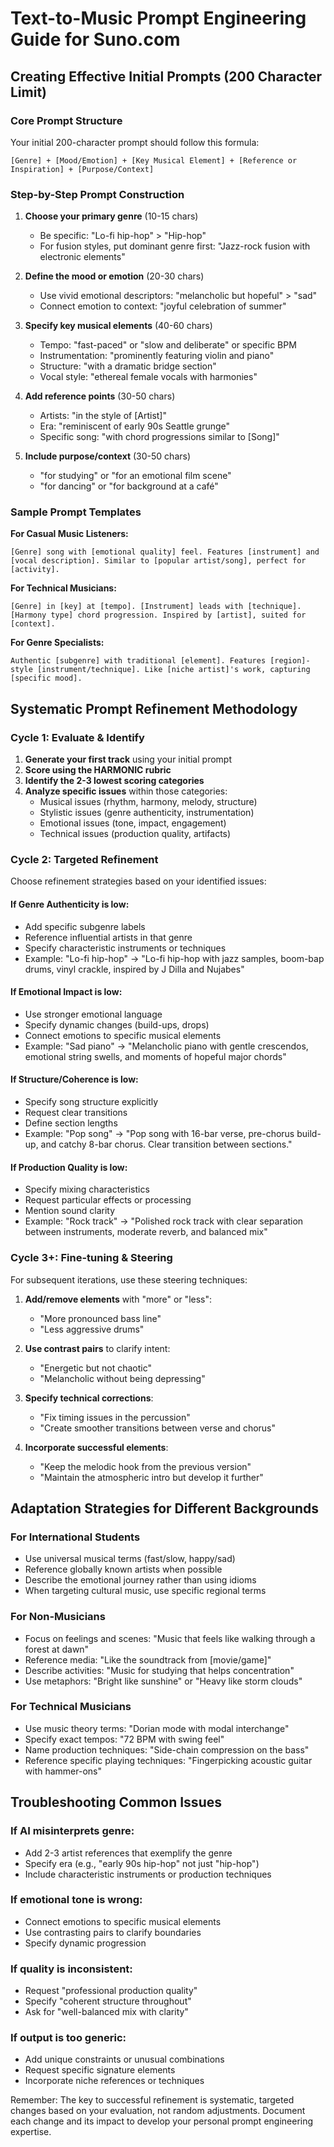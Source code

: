 # Text-to-Music Prompt Engineering Guide for Suno.com

## Creating Effective Initial Prompts (200 Character Limit)

### Core Prompt Structure
Your initial 200-character prompt should follow this formula:

```
[Genre] + [Mood/Emotion] + [Key Musical Element] + [Reference or Inspiration] + [Purpose/Context]
```

### Step-by-Step Prompt Construction

1. **Choose your primary genre** (10-15 chars)
   - Be specific: "Lo-fi hip-hop" > "Hip-hop"
   - For fusion styles, put dominant genre first: "Jazz-rock fusion with electronic elements"

2. **Define the mood or emotion** (20-30 chars)
   - Use vivid emotional descriptors: "melancholic but hopeful" > "sad"
   - Connect emotion to context: "joyful celebration of summer"

3. **Specify key musical elements** (40-60 chars)
   - Tempo: "fast-paced" or "slow and deliberate" or specific BPM
   - Instrumentation: "prominently featuring violin and piano"
   - Structure: "with a dramatic bridge section"
   - Vocal style: "ethereal female vocals with harmonies"

4. **Add reference points** (30-50 chars)
   - Artists: "in the style of [Artist]"
   - Era: "reminiscent of early 90s Seattle grunge"
   - Specific song: "with chord progressions similar to [Song]"

5. **Include purpose/context** (30-50 chars)
   - "for studying" or "for an emotional film scene"
   - "for dancing" or "for background at a café"

### Sample Prompt Templates

**For Casual Music Listeners:**
```
[Genre] song with [emotional quality] feel. Features [instrument] and [vocal description]. Similar to [popular artist/song], perfect for [activity].
```

**For Technical Musicians:**
```
[Genre] in [key] at [tempo]. [Instrument] leads with [technique]. [Harmony type] chord progression. Inspired by [artist], suited for [context].
```

**For Genre Specialists:**
```
Authentic [subgenre] with traditional [element]. Features [region]-style [instrument/technique]. Like [niche artist]'s work, capturing [specific mood].
```

## Systematic Prompt Refinement Methodology

### Cycle 1: Evaluate & Identify

1. **Generate your first track** using your initial prompt
2. **Score using the HARMONIC rubric**
3. **Identify the 2-3 lowest scoring categories**
4. **Analyze specific issues** within those categories:
   - Musical issues (rhythm, harmony, melody, structure)
   - Stylistic issues (genre authenticity, instrumentation)
   - Emotional issues (tone, impact, engagement)
   - Technical issues (production quality, artifacts)

### Cycle 2: Targeted Refinement

Choose refinement strategies based on your identified issues:

#### If Genre Authenticity is low:
- Add specific subgenre labels
- Reference influential artists in that genre
- Specify characteristic instruments or techniques
- Example: "Lo-fi hip-hop" → "Lo-fi hip-hop with jazz samples, boom-bap drums, vinyl crackle, inspired by J Dilla and Nujabes"

#### If Emotional Impact is low:
- Use stronger emotional language
- Specify dynamic changes (build-ups, drops)
- Connect emotions to specific musical elements
- Example: "Sad piano" → "Melancholic piano with gentle crescendos, emotional string swells, and moments of hopeful major chords"

#### If Structure/Coherence is low:
- Specify song structure explicitly
- Request clear transitions
- Define section lengths
- Example: "Pop song" → "Pop song with 16-bar verse, pre-chorus build-up, and catchy 8-bar chorus. Clear transition between sections."

#### If Production Quality is low:
- Specify mixing characteristics
- Request particular effects or processing
- Mention sound clarity
- Example: "Rock track" → "Polished rock track with clear separation between instruments, moderate reverb, and balanced mix"

### Cycle 3+: Fine-tuning & Steering

For subsequent iterations, use these steering techniques:

1. **Add/remove elements** with "more" or "less":
   - "More pronounced bass line"
   - "Less aggressive drums"

2. **Use contrast pairs** to clarify intent:
   - "Energetic but not chaotic"
   - "Melancholic without being depressing"

3. **Specify technical corrections**:
   - "Fix timing issues in the percussion"
   - "Create smoother transitions between verse and chorus"

4. **Incorporate successful elements**:
   - "Keep the melodic hook from the previous version"
   - "Maintain the atmospheric intro but develop it further"

## Adaptation Strategies for Different Backgrounds

### For International Students
- Use universal musical terms (fast/slow, happy/sad)
- Reference globally known artists when possible
- Describe the emotional journey rather than using idioms
- When targeting cultural music, use specific regional terms

### For Non-Musicians
- Focus on feelings and scenes: "Music that feels like walking through a forest at dawn"
- Reference media: "Like the soundtrack from [movie/game]"
- Describe activities: "Music for studying that helps concentration"
- Use metaphors: "Bright like sunshine" or "Heavy like storm clouds"

### For Technical Musicians
- Use music theory terms: "Dorian mode with modal interchange"
- Specify exact tempos: "72 BPM with swing feel"
- Name production techniques: "Side-chain compression on the bass"
- Reference specific playing techniques: "Fingerpicking acoustic guitar with hammer-ons"

## Troubleshooting Common Issues

### If AI misinterprets genre:
- Add 2-3 artist references that exemplify the genre
- Specify era (e.g., "early 90s hip-hop" not just "hip-hop")
- Include characteristic instruments or production techniques

### If emotional tone is wrong:
- Connect emotions to specific musical elements
- Use contrasting pairs to clarify boundaries
- Specify dynamic progression

### If quality is inconsistent:
- Request "professional production quality"
- Specify "coherent structure throughout"
- Ask for "well-balanced mix with clarity"

### If output is too generic:
- Add unique constraints or unusual combinations
- Request specific signature elements
- Incorporate niche references or techniques

Remember: The key to successful refinement is systematic, targeted changes based on your evaluation, not random adjustments. Document each change and its impact to develop your personal prompt engineering expertise.
